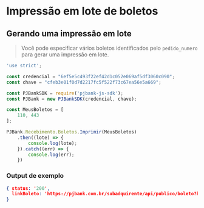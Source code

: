 # Impressão em lote de boletos

## Gerando uma impressão em lote 


> Você pode especificar vários boletos identificados pelo `pedido_numero` para gerar uma impressão em lote.

```javascript
'use strict';

const credencial = "6ef5e5c493f22ef42d1c052e069af5df3060c090";
const chave = "cfeb3e01f0d7d2217fc5f522f73c67ea56e5a669";

const PJBankSDK = require('pjbank-js-sdk');
const PJBank = new PJBankSDK(credencial, chave);

const MeusBoletos = [
    110, 443
];

PJBank.Recebimento.Boletos.Imprimir(MeusBoletos)
    .then((lote) => {
        console.log(lote);
    }).catch((err) => {
        console.log(err);
    })
```


### Output de exemplo

```json
{ status: '200',
  linkBoleto: 'https://pjbank.com.br/subadquirente/api/publico/boleto?h=ff95260ed72daccfe232f5a17a4de7d0a4820610' 
}
```
